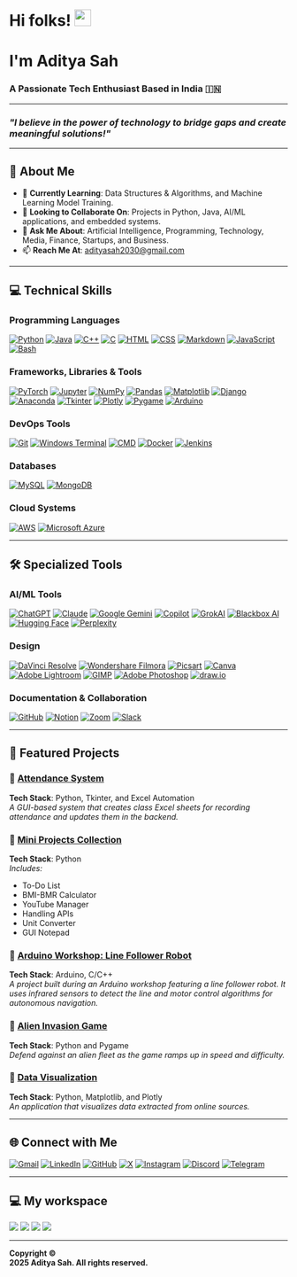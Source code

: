 # Hi folks! <img src="https://media.giphy.com/media/hvRJCLFzcasrR4ia7z/giphy.gif" width="30px"/>
# I'm **Aditya Sah**
### A Passionate Tech Enthusiast Based in India 🇮🇳

---

### *"I believe in the power of technology to bridge gaps and create meaningful solutions!"*

---

## 🚀 About Me
- 🌱 **Currently Learning**: Data Structures & Algorithms, and Machine Learning Model Training.
- 👯 **Looking to Collaborate On**: Projects in Python, Java, AI/ML applications, and embedded systems.
- 💬 **Ask Me About**: Artificial Intelligence, Programming, Technology, Media, Finance, Startups, and Business.
- 📫 **Reach Me At**: [adityasah2030@gmail.com](mailto:adityasah2030@gmail.com)

---

## 💻 Technical Skills

### Programming Languages  
[![Python](https://img.shields.io/badge/Python-3776AB?logo=python&logoColor=fff)](#) [![Java](https://img.shields.io/badge/Java-%23ED8B00.svg?logo=openjdk&logoColor=white)](#) [![C++](https://img.shields.io/badge/C++-%2300599C.svg?logo=c%2B%2B&logoColor=white)](#) [![C](https://img.shields.io/badge/C-00599C?logo=c&logoColor=white)](#) [![HTML](https://img.shields.io/badge/HTML-%23E34F26.svg?logo=html5&logoColor=white)](#) [![CSS](https://img.shields.io/badge/CSS-1572B6?logo=css3&logoColor=fff)](#) [![Markdown](https://img.shields.io/badge/Markdown-%23000000.svg?logo=markdown&logoColor=white)](#) [![JavaScript](https://img.shields.io/badge/JavaScript-F7DF1E?logo=javascript&logoColor=000)](#) [![Bash](https://img.shields.io/badge/Bash-4EAA25?logo=gnubash&logoColor=fff)](#)

### Frameworks, Libraries & Tools  
[![PyTorch](https://img.shields.io/badge/PyTorch-EE4C2C?logo=pytorch&logoColor=white)](#) [![Jupyter](https://img.shields.io/badge/Jupyter-F37626?logo=jupyter&logoColor=white)](#) [![NumPy](https://img.shields.io/badge/NumPy-013243?logo=numpy&logoColor=fff)](#) [![Pandas](https://img.shields.io/badge/Pandas-150458?logo=pandas&logoColor=fff)](#) [![Matplotlib](https://img.shields.io/badge/Matplotlib-11557C?logo=matplotlib&logoColor=fff)](#) [![Django](https://img.shields.io/badge/Django-%23092E20.svg?logo=django&logoColor=white)](#) [![Anaconda](https://img.shields.io/badge/Anaconda-44A833?logo=anaconda&logoColor=fff)](#) [![Tkinter](https://img.shields.io/badge/Tkinter-306998?logo=python&logoColor=white)](#) [![Plotly](https://img.shields.io/badge/Plotly-3F4F75?logo=plotly&logoColor=white)](#) [![Pygame](https://img.shields.io/badge/Pygame-1C1C1C?logo=pygame&logoColor=white)](#) [![Arduino](https://img.shields.io/badge/Arduino-00979D?logo=arduino&logoColor=white)](#)

### DevOps Tools  
[![Git](https://img.shields.io/badge/Git-F05032?logo=git&logoColor=fff)](#) [![Windows Terminal](https://img.shields.io/badge/Windows%20Terminal-111111?logo=windows-terminal&logoColor=white)](#) [![CMD](https://img.shields.io/badge/CMD-0078D6)](#) [![Docker](https://img.shields.io/badge/Docker-2496ED?logo=docker&logoColor=fff)](#) [![Jenkins](https://img.shields.io/badge/Jenkins-D24939?logo=jenkins&logoColor=white)](#)

### Databases  
[![MySQL](https://img.shields.io/badge/MySQL-4479A1?logo=mysql&logoColor=fff)](#) [![MongoDB](https://img.shields.io/badge/MongoDB-%234ea94b.svg?logo=mongodb&logoColor=white)](#)

### Cloud Systems  
[![AWS](https://img.shields.io/badge/AWS-%23FF9900.svg?logo=amazon-web-services&logoColor=white)](#) [![Microsoft Azure](https://custom-icon-badges.demolab.com/badge/Microsoft%20Azure-0089D6?logo=msazure&logoColor=white)](#)

---

## 🛠️ Specialized Tools

### AI/ML Tools  
[![ChatGPT](https://img.shields.io/badge/ChatGPT-74aa9c?logo=openai&logoColor=white)](#) [![Claude](https://img.shields.io/badge/Claude-FFCC00?logo=anthropic&logoColor=black)](#) [![Google Gemini](https://img.shields.io/badge/Google%20Gemini-886FBF?logo=googlegemini&logoColor=fff)](#) [![Copilot](https://img.shields.io/badge/Copilot-6e5494?logo=github-copilot&logoColor=white)](#) [![GrokAI](https://img.shields.io/badge/GrokAI-4B0082?logo=grokai&logoColor=white)](#) [![Blackbox AI](https://img.shields.io/badge/Blackbox%20AI-000000?logo=github&logoColor=white)](#) [![Hugging Face](https://img.shields.io/badge/Hugging%20Face-FFD21E?logo=huggingface&logoColor=000)](#) [![Perplexity](https://img.shields.io/badge/Perplexity-FF4500?logo=chatgpt&logoColor=white)](#)

### Design  
[![DaVinci Resolve](https://img.shields.io/badge/DaVinci%20Resolve-FDBA0A?logo=davinci-resolve&logoColor=white)](#) [![Wondershare Filmora](https://img.shields.io/badge/Wondershare%20Filmora-0C3E8E?logo=wondershare-filmora&logoColor=fff)](#) [![Picsart](https://img.shields.io/badge/Picsart-FF0066?logo=picsart&logoColor=fff)](#) [![Canva](https://img.shields.io/badge/Canva-%2300C4CC.svg?&logo=canva&logoColor=white)](#) [![Adobe Lightroom](https://img.shields.io/badge/Adobe%20Lightroom-31A8FF?logo=adobe-lightroom)](#) [![GIMP](https://img.shields.io/badge/GIMP-5C5C5C?logo=gimp&logoColor=white)](#) [![Adobe Photoshop](https://img.shields.io/badge/Adobe%20Photoshop-31A8FF?logo=adobe-photoshop)](#) [![draw.io](https://img.shields.io/badge/draw.io-FF9900?logo=diagrams.net&logoColor=white)](#)

### Documentation & Collaboration  
[![GitHub](https://img.shields.io/badge/GitHub%20-121013?logo=github&logoColor=white)](#) [![Notion](https://img.shields.io/badge/Notion-000?logo=notion&logoColor=fff)](#) [![Zoom](https://img.shields.io/badge/Zoom-2D8CFF?logo=zoom&logoColor=white)](#) [![Slack](https://img.shields.io/badge/Slack-4A154B?logo=slack&logoColor=fff)](#)

---

## 🌟 Featured Projects
### 🔗 [Attendance System](https://github.com/AdityaSah2030/Attendance-System.git)
**Tech Stack**: Python, Tkinter, and Excel Automation  
*A GUI-based system that creates class Excel sheets for recording attendance and updates them in the backend.*

### 🔗 [Mini Projects Collection](https://github.com/AdityaSah2030/Mini-Projects.git)
**Tech Stack**: Python  
*Includes:*  
- To-Do List  
- BMI-BMR Calculator  
- YouTube Manager  
- Handling APIs  
- Unit Converter  
- GUI Notepad

### 🔗 [Arduino Workshop: Line Follower Robot](https://github.com/AdityaSah2030/ArduinoWorkshop)
**Tech Stack**: Arduino, C/C++  
*A project built during an Arduino workshop featuring a line follower robot. It uses infrared sensors to detect the line and motor control algorithms for autonomous navigation.*

### 🔗 [Alien Invasion Game](https://github.com/AdityaSah2030/Alien-Invasion.git)  
**Tech Stack**: Python and Pygame  
*Defend against an alien fleet as the game ramps up in speed and difficulty.*

### 🔗 [Data Visualization](https://github.com/AdityaSah2030/Data-Visualization.git)  
**Tech Stack**: Python, Matplotlib, and Plotly  
*An application that visualizes data extracted from online sources.*

---

## 🌐 Connect with Me
[![Gmail](https://img.shields.io/badge/Gmail-D14836?logo=gmail&logoColor=white)](mailto:adityasah2030@gmail.com) [![LinkedIn](https://img.shields.io/badge/Linkedin-%230077B5.svg?logo=linkedin&logoColor=white)](https://www.linkedin.com/in/adityasah2030) [![GitHub](https://img.shields.io/badge/GitHub-%23121011.svg?logo=github&logoColor=white)](https://www.github.com/AdityaSah2030) [![X](https://img.shields.io/badge/X-%23000000.svg?logo=x&logoColor=white)](https://twitter.com/adityasah2030) [![Instagram](https://img.shields.io/badge/Instagram-%23E4405F.svg?logo=instagram&logoColor=white)](http://www.instagram.com/adityasah2030) [![Discord](https://img.shields.io/badge/Discord-%235865F2.svg?logo=discord&logoColor=white)](https://discord.com/users/adityasah2030) [![Telegram](https://img.shields.io/badge/Telegram-2CA5E0?logo=telegram&logoColor=white)](https://t.me/adityasah2030)

---

## 💻 My workspace

![](https://img.shields.io/badge/Windows-11_Home-informational?style=flat&logo=Windows&logoColor=white&color=0083DC) ![](https://img.shields.io/badge/Intel-i7_13th_Gen-informational?style=flat&logo=intel&logoColor=white&color=0071C5) ![](https://img.shields.io/badge/RAM-16_GB-informational?style=flat&logo=data:image/png;base64,iVBORw0KGgoAAAANSUhEUgAAAA4AAAAOCAYAAAAfSC3RAAAABmJLR0QA/wD/AP+gvaeTAAAAqUlEQVQokaWSsQ3CQAxF36GIMlQMAbkFaOgoGQCJIdiKIl3YIYxAg6gjSso0n8YJLhC5E1+yLJ39zpb84V9JCpK2lqOkpUX0tW/gQlJnuZZ0tKh9begPBq2BfeJyTQjhNkxrJd0lPTWtFmBmv5TABbgmTCwBCvdwSlwVPzFbxXTLqAZ4ADsPvhLADRCBDj7nWAEHYD4B98B5PIfBWQbwoLdc5SxX/bRcrt4PhcIRoFAWyAAAAABJRU5ErkJggg==&logoColor=white&color=GREEN)
![](https://img.shields.io/badge/NVIDIA-GEFORCE_RTX_4050-informational?style=flat&logo=nvidia&logoColor=white&color=76bc00)

---

**Copyright ©  
2025 Aditya Sah. All rights reserved.**
